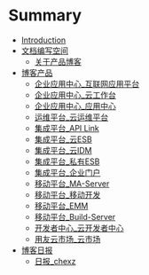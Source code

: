 # Summary

* [Introduction](README.md)
* [文档编写空间]()
    * [关于产品博客](_file/wen-dang-bian-xie-kong-jian.md)
* [博客产品]()
    * [企业应用中心_互联网应用平台](_posts/2017-06-19-appcenter_app_platform.md)
    * [企业应用中心_云工作台](_posts/2017-06-20-appcenter_cloud_workbench.md)
    * [企业应用中心_应用中心](_posts/2017-06-20-appcenter_apps.md)
    * [运维平台_云运维平台](_posts/2017-06-19-cloud_oper_mainte_platform.md)
    * [集成平台_API Link](_posts/2017-06-19-integration_api.md)
    * [集成平台_云ESB](_posts/2017-06-19-integration_cloud_esb.md)
    * [集成平台_云IDM](_posts/2017-06-19-integration_cloud_idm.md)
    * [集成平台_私有ESB](_posts/2017-06-19-integration_esb.md)
    * [集成平台_企业门户](_posts/2017-06-19-integration_portal.md)
    * [移动平台_MA-Server](_posts/2017-06-20-mobile_maserver.md)
    * [移动平台_移动开发](_posts/2017-06-20-mobile_develop_platform.md)
    * [移动平台_EMM](_posts/2017-06-20-mobile_emm.md)
    * [移动平台_Build-Server](_posts/2017-06-20-mobile_build_server.md)
    * [开发者中心_云开发者中心](_posts/2017-06-20-cloud_developer_center.md)
    * [用友云市场_云市场](_posts/2017-06-20-cloud_market_market.md)
* [博客日报]()
    * [日报_chexz](_posts/2017-06-20-day_report_cxz.md)

